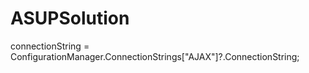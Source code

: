 # ASUPSolution
connectionString = ConfigurationManager.ConnectionStrings["AJAX"]?.ConnectionString;
